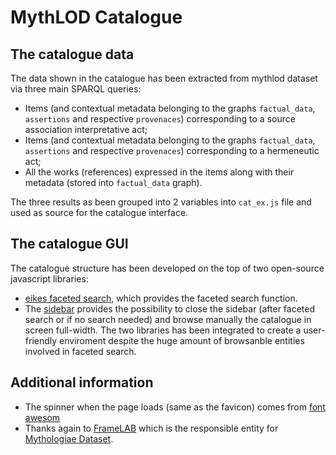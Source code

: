 # MythLOD Catalogue

## The catalogue data
The data shown in the catalogue has been extracted from mythlod dataset via three main SPARQL queries: 
* Items (and contextual metadata belonging to the graphs <code>factual_data</code>, <code>assertions</code> and respective <code>provenaces</code>) corresponding to a source association interpretative act;
* Items (and contextual metadata belonging to the graphs <code>factual_data</code>, <code>assertions</code> and respective <code>provenaces</code>) corresponding to a hermeneutic act;
* All the works (references) expressed in the items along with their metadata (stored into <code>factual_data</code> graph). 

The three results as been grouped into 2 variables into <code>cat_ex.js</code> file and used as source for the catalogue interface.  

## The catalogue GUI
The catalogue structure has been developed on the top of two open-source javascript libraries: 
* [eikes faceted search](https://eikes.github.io/facetedsearch/), which provides the faceted search function.
* The [sidebar](https://bootstrapious.com/p/bootstrap-sidebar)  provides the possibility to close the sidebar (after faceted search or if no search needed) and browse manually the catalogue in screen full-width. 
The two libraries has been integrated to create a user-friendly enviroment despite the huge amount of browsanble entities involved in faceted search.

## Additional information 
* The spinner when the page loads (same as the favicon) comes from [font awesom](https://fontawesome.com/)
* Thanks again to [FrameLAB](https://patrimonioculturale.unibo.it/) which is the responsible entity for [Mythologiae Dataset](https://patrimonioculturale.unibo.it/mythologiae/). 



